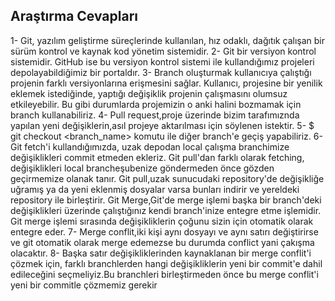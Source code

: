 ## Araştırma Cevapları

1- Git, yazılım geliştirme süreçlerinde kullanılan, hız odaklı, dağıtık çalışan bir sürüm kontrol ve kaynak kod yönetim sistemidir.
2- Git bir versiyon kontrol sistemidir. GitHub ise bu versiyon kontrol sistemi ile kullandığımız projeleri depolayabildiğimiz bir portaldır.
3- Branch oluşturmak kullanıcıya çalıştığı projenin farklı versiyonlarına erişmesini sağlar. Kullanıcı, projesine bir yenilik eklemek istediğinde, yaptığı değişiklik projenin çalışmasını olumsuz etkileyebilir. Bu gibi durumlarda projemizin o anki halini bozmamak için branch kullanabiliriz.
4- Pull request,proje üzerinde bizim tarafımıznda yapılan yeni değişiklerin,asıl projeye aktarılması için söylenen istektir.
5- $ git checkout <branch_name> komutu ile diğer branch'e geçiş yapabiliriz.
6- Git fetch'i kullandığımızda, uzak depodan local çalışma branchimize değişiklikleri commit etmeden ekleriz. Git pull'dan farklı olarak fetching, değişiklikleri local brancheşubenize göndermeden önce gözden geçirmemize olanak tanır. 
Git pull,uzak sunucudaki repository'de değişikliğe uğramış ya da yeni eklenmiş dosyalar varsa bunları indirir ve yereldeki repository ile birleştirir.
Git Merge,Git'de merge işlemi başka bir branch'deki değişiklikleri üzerinde çalıştığınız kendi branch'inize entegre etme işlemidir. Git merge işlemi sırasında değişikliklerin çoğunu sizin için otomatik olarak entegre eder.
7- Merge conflit,iki kişi aynı dosyayı ve aynı satırı değiştirirse ve git otomatik olarak merge edemezse bu durumda conflict yani çakışma olacaktır.
8- Başka satır değişikliklerinden kaynaklanan bir merge conflit'i çözmek için, farklı branchlerden hangi değişikliklerin yeni bir commit'e dahil edileceğini seçmeliyiz.Bu branchleri birleştirmeden önce bu merge conflit'i yeni bir commitle çözmemiz gerekir
